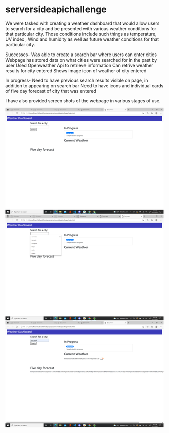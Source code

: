 # serversideapichallenge

We were tasked with creating a weather dashboard that would allow users to search for a city and be presented with various weather conditions for that particular city. Those conditions include such things as temperature, UV index , Wind and humidity as well as future weather conditions for that particular city.

Successes-
Was able to create a search bar where users can enter cities
Webpage has stored data on what cities were searched for in the past by user
Used Openweather Api to retrieve information
Can retrive weather results for city entered
Shows image icon of weather of city entered


In progress-
Need  to have previous search results visible on page, in addition to appearing on search bar
Need to have icons and individual cards of five day forecast of city that was entered



I have also provided screen shots of the webpage in various stages of use.

![screenshot](assets/Screenshot120.png)
![screenshot](assets/Screenshot121.png)
![screenshot](assets/Screenshot122.png)